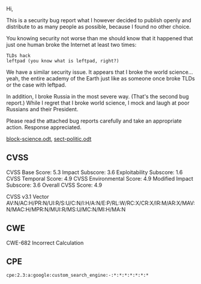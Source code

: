 Hi,

This is a security bug report what I however decided to publish openly and distribute to as many people as possible, because I found no other choice.

You knowing security not worse than me should know that it happened that just one human broke the Internet at least two times:

    TLDs hack
    leftpad (you know what is leftpad, right?)

We have a similar security issue. It appears that I broke the world science... yeah, the entire academy of the Earth just like as someone once broke TLDs or the case with leftpad.

In addition, I broke Russia in the most severe way. (That's the second bug report.) While I regret that I broke world science, I mock and laugh at poor Russians and their President.

Please read the attached bug reports carefully and take an appropriate action. Response appreciated.

[block-science.odt](block-science.odt), [sect-politic.odt](sect-politic.odt)

## CVSS

CVSS Base Score:
5.3
Impact Subscore:
3.6
Exploitability Subscore:
1.6
CVSS Temporal Score:
4.9
CVSS Environmental Score:
4.9
Modified Impact Subscore:
3.6
Overall CVSS Score:
4.9

CVSS v3.1 Vector
AV:N/AC:H/PR:N/UI:R/S:U/C:N/I:H/A:N/E:P/RL:W/RC:X/CR:X/IR:M/AR:X/MAV:N/MAC:H/MPR:N/MUI:R/MS:U/MC:N/MI:H/MA:N

## CWE

CWE-682 Incorrect Calculation

## CPE

`cpe:2.3:a:google:custom_search_engine:-:*:*:*:*:*:*:*`
